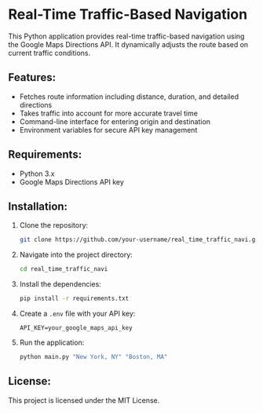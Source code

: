 # Real-Time Traffic-Based Navigation

This Python application provides real-time traffic-based navigation using the Google Maps Directions API. It dynamically adjusts the route based on current traffic conditions.

## Features:
- Fetches route information including distance, duration, and detailed directions
- Takes traffic into account for more accurate travel time
- Command-line interface for entering origin and destination
- Environment variables for secure API key management

## Requirements:
- Python 3.x
- Google Maps Directions API key

## Installation:

1. Clone the repository:
   ```bash
   git clone https://github.com/your-username/real_time_traffic_navi.git
   ```

2. Navigate into the project directory:
   ```bash
   cd real_time_traffic_navi
   ```

3. Install the dependencies:
   ```bash
   pip install -r requirements.txt
   ```

4. Create a `.env` file with your API key:
   ```
   API_KEY=your_google_maps_api_key
   ```

5. Run the application:
   ```bash
   python main.py "New York, NY" "Boston, MA"
   ```

## License:
This project is licensed under the MIT License.
